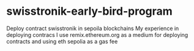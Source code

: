 # swisstronik-early-bird-program
Deploy contract swisstronik in sepoila blockchains
My experience in deploying contracs
I use remix.ethereum.org as a medium for deploying contracts and using eth sepolia as a gas fee
